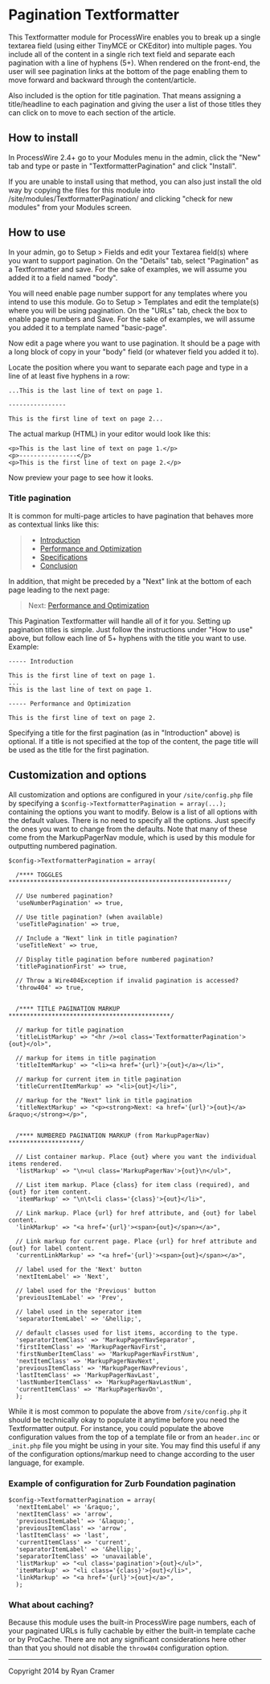 # Pagination Textformatter

This Textformatter module for ProcessWire enables you to break up a single textarea field 
(using either TinyMCE or CKEditor) into multiple pages. You include all of the content in 
a single rich text field and separate each pagination with a line of hyphens (5+). 
When rendered on the front-end, the user will see pagination links at the bottom of the 
page enabling them to move forward and backward through the content/article. 

Also included is the option for title pagination. That means assigning a title/headline to 
each pagination and giving the user a list of those titles they can click on to move to 
each section of the article. 


## How to install 

In ProcessWire 2.4+ go to your Modules menu in the admin, click the "New" tab and 
type or paste in "TextformatterPagination" and click "Install". 

If you are unable to install using that method, you can also just install the old way 
by copying the files for this module into /site/modules/TextformatterPagination/ and 
clicking "check for new modules" from your Modules screen. 


## How to use

In your admin, go to Setup > Fields and edit your Textarea field(s) where you want to
support pagination. On the "Details" tab, select "Pagination" as a Textformatter and save. 
For the sake of examples, we will assume you added it to a field named "body". 

You will need enable page number support for any templates where you intend to use this
module. Go to Setup > Templates and edit the template(s) where you will be using 
pagination. On the "URLs" tab, check the box to enable page numbers and Save. For the sake
of examples, we will assume you added it to a template named "basic-page". 

Now edit a page where you want to use pagination. It should be a page with a long block
of copy in your "body" field (or whatever field you added it to). 

Locate the position where you want to separate each page and type in a line of at least
five hyphens in a row:

`````
...This is the last line of text on page 1.

----------------

This is the first line of text on page 2...
`````

The actual markup (HTML) in your editor would look like this: 

`````
<p>This is the last line of text on page 1.</p>
<p>----------------</p>
<p>This is the first line of text on page 2.</p>
`````

Now preview your page to see how it looks. 


### Title pagination

It is common for multi-page articles to have pagination that behaves more as contextual
links like this:

> - [Introduction](#)
> - [Performance and Optimization](#)
> - [Specifications](#)
> - [Conclusion](#)

In addition, that might be preceded by a "Next" link at the bottom of each page leading
to the next page: 

> Next: [Performance and Optimization](#)

This Pagination Textformatter will handle all of it for you. Setting up pagination 
titles is simple. Just follow the instructions under "How to use" above, but follow 
each line of 5+ hyphens with the title you want to use. Example:

`````
----- Introduction

This is the first line of text on page 1.
...
This is the last line of text on page 1. 

----- Performance and Optimization

This is the first line of text on page 2. 
`````

Specifying a title for the first pagination (as in "Introduction" above) is optional.
If a title is not specified at the top of the content, the page title will be used as 
the title for the first pagination. 


## Customization and options

All customization and options are configured in your `/site/config.php` file by specifying
a `$config->TextformatterPagination = array(...);` containing the options you want to 
modify. Below is a list of all options with the default values. There is no need to 
specify all the options. Just specify the ones you want to change from the defaults. Note
that many of these come from the MarkupPagerNav module, which is used by this module
for outputting numbered pagination. 

```````
$config->TextformatterPagination = array(

  /**** TOGGLES *************************************************************/

  // Use numbered pagination?
  'useNumberPagination' => true, 

  // Use title pagination? (when available)
  'useTitlePagination' => true, 

  // Include a "Next" link in title pagination?
  'useTitleNext' => true, 

  // Display title pagination before numbered pagination?
  'titlePaginationFirst' => true, 

  // Throw a Wire404Exception if invalid pagination is accessed?
  'throw404' => true, 


  /**** TITLE PAGINATION MARKUP *********************************************/

  // markup for title pagination
  'titleListMarkup' => "<hr /><ol class='TextformatterPagination'>{out}</ol>", 

  // markup for items in title pagination
  'titleItemMarkup' => "<li><a href='{url}'>{out}</a></li>", 

  // markup for current item in title pagination
  'titleCurrentItemMarkup' => "<li>{out}</li>", 

  // markup for the "Next" link in title pagination
  'titleNextMarkup' => "<p><strong>Next: <a href='{url}'>{out}</a> &raquo;</strong></p>", 


  /**** NUMBERED PAGINATION MARKUP (from MarkupPagerNav) ********************/

  // List container markup. Place {out} where you want the individual items rendered. 
  'listMarkup' => "\n<ul class='MarkupPagerNav'>{out}\n</ul>",

  // List item markup. Place {class} for item class (required), and {out} for item content. 
  'itemMarkup' => "\n\t<li class='{class}'>{out}</li>",

  // Link markup. Place {url} for href attribute, and {out} for label content. 
  'linkMarkup' => "<a href='{url}'><span>{out}</span></a>", 

  // Link markup for current page. Place {url} for href attribute and {out} for label content. 
  'currentLinkMarkup' => "<a href='{url}'><span>{out}</span></a>", 

  // label used for the 'Next' button
  'nextItemLabel' => 'Next', 

  // label used for the 'Previous' button
  'previousItemLabel' => 'Prev', 

  // label used in the seperator item
  'separatorItemLabel' => '&hellip;', 

  // default classes used for list items, according to the type. 
  'separatorItemClass' => 'MarkupPagerNavSeparator', 
  'firstItemClass' => 'MarkupPagerNavFirst', 
  'firstNumberItemClass' => 'MarkupPagerNavFirstNum', 
  'nextItemClass' => 'MarkupPagerNavNext', 
  'previousItemClass' => 'MarkupPagerNavPrevious', 
  'lastItemClass' => 'MarkupPagerNavLast', 
  'lastNumberItemClass' => 'MarkupPagerNavLastNum',
  'currentItemClass' => 'MarkupPagerNavOn', 
  ); 

```````

While it is most common to populate the above from `/site/config.php` it should be 
technically okay to populate it anytime before you need the Textformatter output. For instance,
you could populate the above configuration values from the top of a template file or from 
an `header.inc` or `_init.php` file you might be using in your site. You may find this useful
if any of the configuration options/markup need to change according to the user language, 
for example. 

### Example of configuration for Zurb Foundation pagination

`````````
$config->TextformatterPagination = array(
  'nextItemLabel' => '&raquo;',
  'nextItemClass' => 'arrow',
  'previousItemLabel' => '&laquo;',
  'previousItemClass' => 'arrow',
  'lastItemClass' => 'last',
  'currentItemClass' => 'current',
  'separatorItemLabel' => '&hellip;',
  'separatorItemClass' => 'unavailable',
  'listMarkup' => "<ul class='pagination'>{out}</ul>",
  'itemMarkup' => "<li class='{class}'>{out}</li>",
  'linkMarkup' => "<a href='{url}'>{out}</a>",
  );
`````````

### What about caching?

Because this module uses the built-in ProcessWire page numbers, each of your paginated
URLs is fully cachable by either the built-in template cache or by ProCache. There are not
any significant considerations here other than that you should not disable the `throw404`
configuration option. 

-------
Copyright 2014 by Ryan Cramer
